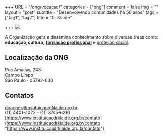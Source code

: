 +++
URL = "/ong/vocacao/"
categories = ["ong"]
comment = false
img = ""
layout = "post"
subtitle = "Desenvolvendo comunidades há 50 anos"
tags = ["tag1", "tag2"]
title = "Dr Klaide"

+++
![](/uploads/logo_drklaide.png)

A Organização gera e dissemina conhecimento sobre diversas áreas como: **educação, cultura,** [**formação profissional**](https://www.instituicaodrklaide.org.br/sobre-nos/unidade-eduardo-dos-santos "Unidade 3 - Eduardo dos Santos") e [proteção social](https://www.desenvolvimentosocial.sp.gov.br/portal.php/assistencia_basica "Proteção Social").

## Localização da ONG

Rua Amacás, 243  
Campo Limpo  
São Paulo - 05792-030

## Contatos

doacoes@instituicaodrklaide.org.br  
(11) 4401-4022 - (11) 3705-6216
[https://www.instituicaodrklaide.org.br/contato](https://www.instituicaodrklaide.org.br/contato "https://www.instituicaodrklaide.org.br/contato")